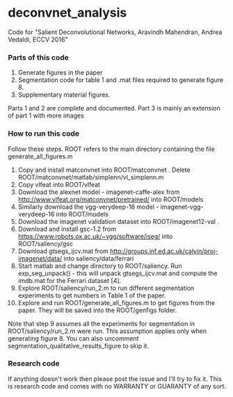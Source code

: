 # deconvnet_analysis
Code for "Salient Deconvolutional Networks, Aravindh Mahendran, Andrea Vedaldi, ECCV 2016"

### Parts of this code

1. Generate figures in the paper
2. Segmentation code for table 1 and .mat files required to generate figure 8.
3. Supplementary material figures.

Parts 1 and 2 are complete and documented. Part 3 is mainly an extension of part 1 with more images

### How to run this code
Follow these steps. ROOT refers to the main directory containing the file generate_all_figures.m

1. Copy and install matconvnet into ROOT/matconvnet . Delete ROOT/matconvnet/matlab/simplenn/vl_simplenn.m
2. Copy vlfeat into ROOT/vlfeat
3. Download the alexnet model - imagenet-caffe-alex from http://www.vlfeat.org/matconvnet/pretrained/ into ROOT/models
4. Similarly download the vgg-verydeep-16 model - imagenet-vgg-verydeep-16 into ROOT/models
5. Download the imagenet validation dataset into ROOT/imagenet12-val .
6. Download and install gsc-1.2 from https://www.robots.ox.ac.uk/~vgg/software/iseg/ into ROOT/saliency/gsc
7. Download gtsegs_ijcv.mat from http://groups.inf.ed.ac.uk/calvin/proj-imagenet/data/ into saliency/data/ferrari
8. Start matlab and change directory to ROOT/saliency. Run exp_seg_unpack() - this will unpack gtsegs_ijcv.mat and compute the imdb.mat for the Ferrari dataset [4].
9. Explore ROOT/saliency/run_2.m to run different segmentation experiments to get numbers in Table 1 of the paper.
10. Explore and run ROOT/generate_all_figures.m to get figures from the paper. They will be saved into the ROOT/genfigs folder.

Note that step 9 assumes all the experiments for segmentation in ROOT/saliency/run_2.m were run. This assumption applies only when generating figure 8. You can also uncomment segmentation_qualitative_results_figure to skip it.

### Research code
If anything doesn't work then please post the issue and I'll try to fix it. This is research code and comes with no WARRANTY or GUARANTY of any sort.
